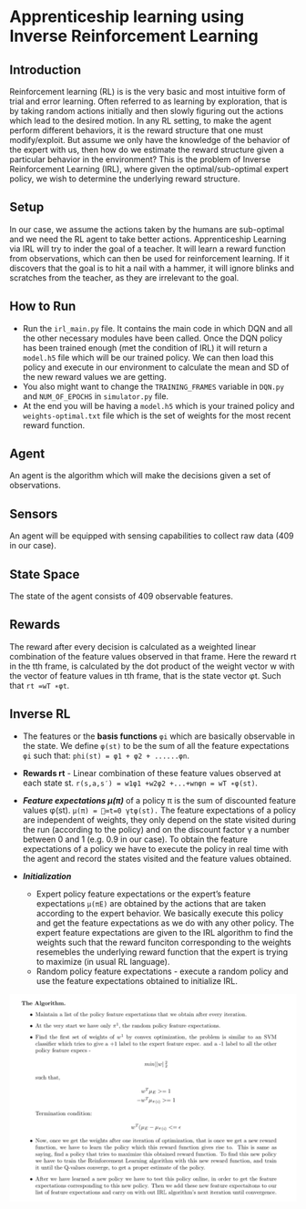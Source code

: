 # Apprenticeship learning using Inverse Reinforcement Learning

## Introduction 
Reinforcement learning (RL) is is the very basic and most intuitive form of trial and error learning. Often referred to as learning by exploration, that is by taking random actions initially and then slowly figuring out the actions which lead to the desired motion. In any RL setting, to make the agent perform different behaviors, it is the reward structure that one must modify/exploit. But assume we only have the knowledge of the behavior of the expert with us, then how do we estimate the reward structure given a particular behavior in the environment? This is the problem of Inverse Reinforcement Learning (IRL), where given the optimal/sub-optimal expert policy, we wish to determine the underlying reward structure.

## Setup 
In our case, we assume the actions taken by the humans are sub-optimal and we need the RL agent to take better actions. Apprenticeship Learning via IRL will try to inder the goal of a teacher. It will learn a reward function from observations, which can then be used for reinforcement learning. If it discovers that the goal is to hit a nail with a hammer, it will ignore blinks and scratches from the teacher, as they are irrelevant to the goal.

## How to Run
- Run the ```irl_main.py``` file. It contains the main code in which DQN and all the other necessary modules have been called. Once the DQN policy has been trained enough (met the condition of IRL) it will return a ```model.h5``` file which will be our trained policy. We can then load this policy and execute in our environment to calculate the mean and SD of the new reward values we are getting. 
- You also might want to change the ```TRAINING_FRAMES``` variable in ```DQN.py``` and ```NUM_OF_EPOCHS``` in ```simulator.py``` file. 
- At the end you will be having a ```model.h5``` which is your trained policy and ```weights-optimal.txt``` file which is the set of weights for the most recent reward function. 



## Agent
An agent is the algorithm which will make the decisions given a set of observations. 

## Sensors
An agent will be equipped with sensing capabilities to collect raw data (409 in our case). 

## State Space
The state of the agent consists of 409 observable features.

## Rewards
The reward after every decision is calculated as a weighted linear combination of the feature values observed in that frame. Here the reward rt in the tth frame, is calculated by the dot product of the weight vector w with the vector of feature values in tth frame, that is the state vector φt. Such that ```rt =wT ∗φt```.

## Inverse RL
- The features or the **basis functions** ```φi``` which are basically observable in the state. We define ```φ(st)``` to be the sum of all the feature expectations ```φi``` such that: ```phi(st) = φ1 + φ2 + ......φn```.
- **Rewards rt** - Linear combination of these feature values observed at each state st. ```r(s,a,s′) = w1φ1 +w2φ2 +...+wnφn = wT ∗φ(st)```.
- ***Feature expectations μ(π)*** of a policy π is the sum of discounted feature values φ(st). ```μ(π) = 􏰂∞t=0 γtφ(st).```
The feature expectations of a policy are independent of weights, they only depend on the state visited during the run (according to the policy) and on the discount factor γ a number between 0 and 1 (e.g. 0.9 in our case). To obtain the feature expectations of a policy we have to execute the policy in real time with the agent and record the states visited and the feature values obtained.

- ***Initialization*** 
  - Expert policy feature expectations or the expert’s feature expectations ```μ(πE)``` are obtained by the actions that are taken according to the expert behavior. We basically execute this policy and get the feature expectations as we do with any other policy. The expert feature expectations are given to the IRL algorithm to find the weights such that the reward funciton corresponding to the weights resemebles the underlying reward function that the expert is trying to maximize (in usual RL language).
  - Random policy feature expectations - execute a random policy and use the feature expectations obtained to initialize IRL.


![Algorithm](ss.png)
